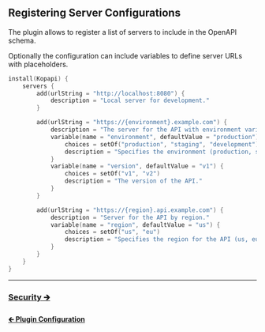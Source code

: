 ## Registering Server Configurations

The plugin allows to register a list of servers to include in the OpenAPI schema.

Optionally the configuration can include variables to define server URLs with placeholders.

```kotlin
install(Kopapi) {
    servers {
        add(urlString = "http://localhost:8080") {
            description = "Local server for development."
        }

        add(urlString = "https://{environment}.example.com") {
            description = "The server for the API with environment variable."
            variable(name = "environment", defaultValue = "production") {
                choices = setOf("production", "staging", "development")
                description = "Specifies the environment (production, staging, etc.)."
            }
            variable(name = "version", defaultValue = "v1") {
                choices = setOf("v1", "v2")
                description = "The version of the API."
            }
        }

        add(urlString = "https://{region}.api.example.com") {
            description = "Server for the API by region."
            variable(name = "region", defaultValue = "us") {
                choices = setOf("us", "eu")
                description = "Specifies the region for the API (us, eu)."
            }
        }
    }
}
```

---

### [Security 🡲](01.2.security.md)

#### [🡰 Plugin Configuration](01.0.plugin-configuration.md) 
